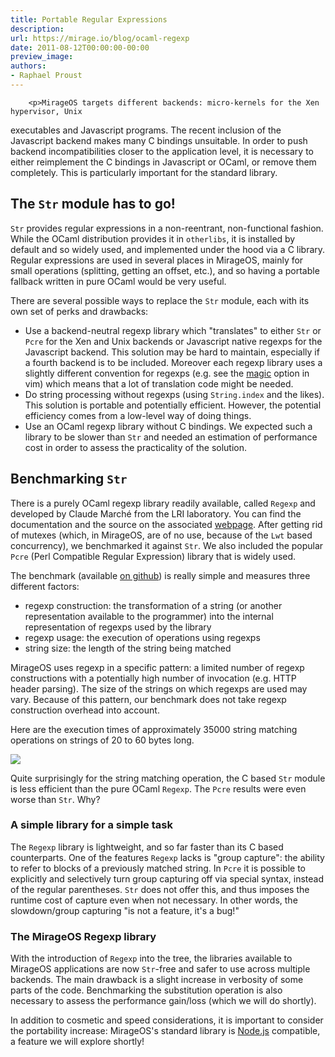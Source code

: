 ```yaml
---
title: Portable Regular Expressions
description:
url: https://mirage.io/blog/ocaml-regexp
date: 2011-08-12T00:00:00-00:00
preview_image:
authors:
- Raphael Proust
---
```



        <p>MirageOS targets different backends: micro-kernels for the Xen hypervisor, Unix
executables and Javascript programs. The recent inclusion of the Javascript
backend makes many C bindings unsuitable. In order to push backend incompatibilities
closer to the application level, it is necessary to either reimplement the C
bindings in Javascript or OCaml, or remove them completely. This is particularly
important for the standard library.</p>
<h2>The <code>Str</code> module has to go!</h2>
<p><code>Str</code> provides regular expressions in a non-reentrant, non-functional fashion.
While the OCaml distribution provides it in <code>otherlibs</code>, it is installed by
default and so widely used, and implemented under the hood via a C library.
Regular expressions are used in several places in MirageOS, mainly for small
operations (splitting, getting an offset, etc.), and so having a portable
fallback written in pure OCaml would be very useful.</p>
<p>There are several possible ways to replace the <code>Str</code> module, each with its own
set of perks and drawbacks:</p>
<ul>
<li>Use a backend-neutral regexp library which &quot;translates&quot; to either <code>Str</code>
or <code>Pcre</code> for the Xen and Unix backends or Javascript native regexps for
the Javascript backend. This solution may be hard to maintain, especially if a
fourth backend is to be included. Moreover each regexp library uses a slightly
different convention for regexps (e.g. see the
<a href="http://vimdoc.sourceforge.net/htmldoc/pattern.html#/magic">magic</a> option in
vim) which means that a lot of translation code might be needed.
</li>
<li>Do string processing without regexps (using <code>String.index</code> and the likes).
This solution is portable and potentially efficient. However, the potential
efficiency comes from a low-level way of doing things.
</li>
<li>Use an OCaml regexp library without C bindings. We expected such a library to
be slower than <code>Str</code> and needed an estimation of performance cost in order to
assess the practicality of the solution.
</li>
</ul>
<h2>Benchmarking <code>Str</code></h2>
<p>There is a purely OCaml regexp library readily available, called <code>Regexp</code> and
developed by Claude March&eacute; from the LRI laboratory. You can find the
documentation and the source on the associated
<a href="http://www.lri.fr/~marche/regexp/">webpage</a>. After getting rid of mutexes
(which, in MirageOS, are of no use, because of the <code>Lwt</code> based
concurrency), we benchmarked it against <code>Str</code>. We also included the popular
<code>Pcre</code> (Perl Compatible Regular Expression) library that is widely used.</p>
<p>The benchmark (available <a href="http://github.com/raphael-proust/regexp-benchmark.git">on github</a>)
is really simple and measures three different factors:</p>
<ul>
<li>regexp construction: the transformation of a string (or another representation
available to the programmer) into the internal representation of regexps used
by the library
</li>
<li>regexp usage: the execution of operations using regexps
</li>
<li>string size: the length of the string being matched
</li>
</ul>
<p>MirageOS uses regexp in a specific pattern: a limited number of regexp
constructions with a potentially high number of invocation (e.g. HTTP header parsing).
The size of the strings on which regexps are used may vary.  Because of this pattern,
our benchmark does not take regexp construction overhead into account.</p>
<p>Here are the execution times of approximately 35000 string matching operations
on strings of 20 to 60 bytes long.</p>
<img src="https://mirage.io/graphics/all_1_1000_10.png"/>
<p>Quite surprisingly for the string matching operation, the C based <code>Str</code> module
is less efficient than the pure OCaml <code>Regexp</code>. The <code>Pcre</code> results were even worse
than <code>Str</code>. Why?</p>
<h3>A simple library for a simple task</h3>
<p>The <code>Regexp</code> library is lightweight, and so far faster than its C based
counterparts. One of the features <code>Regexp</code> lacks is &quot;group capture&quot;: the ability
to refer to blocks of a previously matched string. In <code>Pcre</code> it is possible to
explicitly and selectively turn group capturing off via special syntax,
instead of the regular parentheses. <code>Str</code> does not offer  this, and thus
imposes the runtime cost of capture even when not necessary. In other words, the
slowdown/group capturing &quot;is not a feature, it's a bug!&quot;</p>
<h3>The MirageOS Regexp library</h3>
<p>With the introduction of <code>Regexp</code> into the tree, the libraries available to MirageOS
applications are now <code>Str</code>-free and safer to use across multiple backends. The main
drawback is a slight increase in verbosity of some parts of the code.
Benchmarking the substitution operation is also necessary to assess the
performance gain/loss (which we will do shortly).</p>
<p>In addition to cosmetic and speed considerations, it is important to consider the
portability increase: MirageOS's standard library is <a href="http://nodejs.org">Node.js</a> compatible,
a feature we will explore shortly!</p>

      
